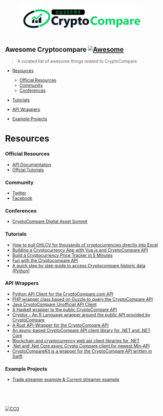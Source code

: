 <p align="center">
  <br>
  <img width="400" src="./cryptocompare-awesome.svg" alt="Logo of Awesome CryptoCompare">
  <br>
  <br>
</p>

## Awesome Cryptocompare [![Awesome](https://github.com/CryptoCompareLTD/awesome-cryptocompare/blob/master/awesomecc.svg)](https://github.com/sindresorhus/awesome)

> A curated list of awesome things related to CryptoCompare

- [Resources](#resources)
  - [Official Resources](#official-resources)
  - [Community](#community)
  - [Conferences](#conferences)

- [Tutorials](#tutorials)

- [API Wrappers](#api-wrappers)

- [Example Projects](#example-projects)

# Resources


### Official Resources

- [API Documentation](https://min-api.cryptocompare.com/documentation)
- [Offcial Tutorials](https://github.com/CryptoCompareLTD/api-guides)

### Community

- [Twitter](https://twitter.com/CryptoCompare)
- [Facebook](https://www.facebook.com/cryptocompare/)


### Conferences

- [CryptoCompare Digital Asset Summit](https://summit.cryptocompare.com/)

### Tutorials

- [How to pull OHLCV for thousands of cryptocurrencies directly into Excel](http://help.cryptosheets.com/en/articles/1867392-how-to-pull-ohlcv-for-thousands-of-cryptocurrencies-directly-into-excel)
- [Building a Cryptocurrency App with Vue.js and CryptoCompare API](https://medium.com/@rachidsakara/building-a-cryptocurrency-app-with-vue-js-and-cryptocompare-api-14231af6f099)
- [Build a Cryptocurrency Price Tracker in 5 Minutes](https://hackernoon.com/build-a-cryptocurrency-price-tracker-in-5-minutes-d66c3d37ad71)
- [Fun with the Cryptocompare API](https://robotwealth.com/fun-with-the-cryptocompare-api/)
- [A quick step by step guide to access Cryptocompare historic data (Python)](https://notebooks.ai/santiagobasulto/cryptocompare-api-examples-efed62c5)


### API Wrappers

- [Python API Client for the CryptoCompare.com API](https://github.com/BoTreeConsultingTeam/crypto_compare)
- [PHP wrapper class based on Guzzle to query the CryptoCompare API](https://github.com/loeken/cryptocompare-api-php-wrapper)
- [Java CryptoCompare Unofficial API Client](https://github.com/jeffreytai/cryptocompare-java-api-wrapper)
- [A Haskell wrapper to the public CryptoCompare API](https://github.com/aviaviavi/cryptocompare)
- [Cryptor - An R Language wrapper around the public API provided by CryptoCompare](https://github.com/blairj09/cryptor)
- [A Rust API-Wrapper for the CryptoCompare API](https://docs.rs/cryptocompare/0.1.0/cryptocompare/)
- [An async-based CryptoCompare API client library for .NET and .NET Core](https://github.com/joancaron/cryptocompare-api)
- [Blockchain and cryptocurrency web api client libraries for .NET](https://github.com/Synuit/Synuit.Blockchain.Api)
- [.Net and .Net Core async Crypto Compare client for newest Min-API](https://github.com/tosunthex/CryptoCompare-Api)
- [CryptoCompareKit is a wrapper for the CryptoCompare API written in Swift](https://github.com/sger/CryptoCompareKit)


### Example Projects

- [Trade streamer example & Current streamer example](https://github.com/cryptoqween/cryptoqween.github.io)

<br/>
<br/>
<br/>

[![CC0](https://i.creativecommons.org/p/zero/1.0/88x31.png)](https://creativecommons.org/publicdomain/zero/1.0/)
